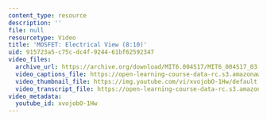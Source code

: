 ```yaml
---
content_type: resource
description: ''
file: null
resourcetype: Video
title: 'MOSFET: Electrical View (8:10)'
uid: 915723a5-c75c-dc4f-9244-61bf62592347
video_files:
  archive_url: https://archive.org/download/MIT6.004S17/MIT6_004S17_03-02-02_300k.mp4
  video_captions_file: https://open-learning-course-data-rc.s3.amazonaws.com/6-004-computation-structures-spring-2017/7e0426bc1f825cb4a9df1fe2c7ca6893_xvojobO-1Hw.vtt
  video_thumbnail_file: https://img.youtube.com/vi/xvojobO-1Hw/default.jpg
  video_transcript_file: https://open-learning-course-data-rc.s3.amazonaws.com/6-004-computation-structures-spring-2017/37d996acffe34616771f15f7834e33b0_xvojobO-1Hw.pdf
video_metadata:
  youtube_id: xvojobO-1Hw
---
```

